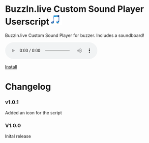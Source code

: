 # BuzzIn.live Custom Sound Player Userscript<img src='https://raw.githubusercontent.com/WilsontheWolf/BuzzIn.live-Custom-Sound-Player-Userscript/master/image.png' width="42"></img>
BuzzIn.live Custom Sound Player for buzzer. Includes a soundboard!

<audio controls>
  <source src="https://www.myinstants.com//media/sounds/deja-vu.mp3" type="audio/mp3">
Error loadin audio.
</audio>

<a href="https://github.com/WilsontheWolf/BuzzIn.live-Custom-Sound-Player-Userscript/raw/master/sound.user.js">Install</a>
# Changelog
### v1.0.1
Added an icon for the script
### V1.0.0
Inital release 
